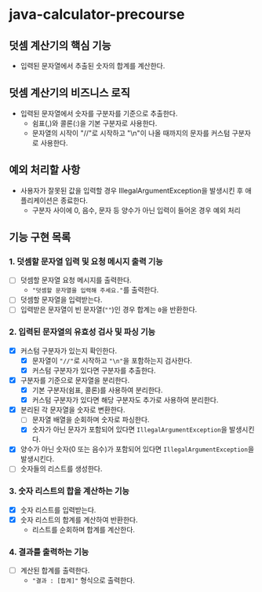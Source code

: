 # java-calculator-precourse

## 덧셈 계산기의 핵심 기능

- 입력된 문자열에서 추출된 숫자의 합계를 계산한다.

## 덧셈 계산기의 비즈니스 로직

- 입력된 문자열에서 숫자를 구분자를 기준으로 추출한다.
  - 쉼표(,)와 콜론(:)을 기본 구분자로 사용한다.
  - 문자열의 시작이 "//"로 시작하고 "\n"이 나올 때까지의 문자를 커스텀 구분자로 사용한다.

## 예외 처리할 사항

- 사용자가 잘못된 값을 입력할 경우 IllegalArgumentException을 발생시킨 후 애플리케이션은 종료한다.
  - 구분자 사이에 0, 음수, 문자 등 양수가 아닌 입력이 들어온 경우 예외 처리

## 기능 구현 목록

### 1. 덧셈할 문자열 입력 및 요청 메시지 출력 기능

- [ ] 덧셈할 문자열 요청 메시지를 출력한다.
  - `"덧셈할 문자열을 입력해 주세요."`를 출력한다.
- [ ] 덧셈할 문자열을 입력받는다.
- [ ] 입력받은 문자열이 빈 문자열(`""`)인 경우 합계는 `0`을 반환한다.

### 2. 입력된 문자열의 유효성 검사 및 파싱 기능

- [x] 커스텀 구분자가 있는지 확인한다.
    - [x] 문자열이 `"//"`로 시작하고 `"\n"`을 포함하는지 검사한다.
    - [x] 커스텀 구분자가 있다면 구분자를 추출한다.
- [x] 구분자를 기준으로 문자열을 분리한다.
    - [x] 기본 구분자(쉼표, 콜론)를 사용하여 분리한다.
    - [x] 커스텀 구분자가 있다면 해당 구분자도 추가로 사용하여 분리한다.
- [x] 분리된 각 문자열을 숫자로 변환한다.
    - [ ] 문자열 배열을 순회하며 숫자로 파싱한다.
    - [x] 숫자가 아닌 문자가 포함되어 있다면 `IllegalArgumentException`을 발생시킨다.
- [x] 양수가 아닌 숫자(0 또는 음수)가 포함되어 있다면 `IllegalArgumentException`을 발생시킨다.
- [ ] 숫자들의 리스트를 생성한다.

### 3. 숫자 리스트의 합을 계산하는 기능

- [x] 숫자 리스트를 입력받는다.
- [x] 숫자 리스트의 합계를 계산하여 반환한다.
    - 리스트를 순회하며 합계를 계산한다.

### 4. 결과를 출력하는 기능

- [ ] 계산된 합계를 출력한다.
  - `"결과 : [합계]"` 형식으로 출력한다.